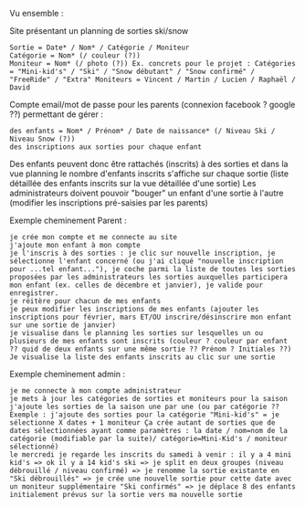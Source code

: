 Vu ensemble :


Site présentant un planning de sorties ski/snow

    Sortie = Date* / Nom* / Catégorie / Moniteur
    Catégorie = Nom* (/ couleur (?))
    Moniteur = Nom* (/ photo (?)) Ex. concrets pour le projet : Catégories = "Mini-kid's" / "Ski" / "Snow débutant" / "Snow confirmé" / "FreeRide" / "Extra" Moniteurs = Vincent / Martin / Lucien / Raphaël / David

Compte email/mot de passe pour les parents (connexion facebook ? google ??) permettant de gérer :

    des enfants = Nom* / Prénom* / Date de naissance* (/ Niveau Ski / Niveau Snow (?))
    des inscriptions aux sorties pour chaque enfant

Des enfants peuvent donc être rattachés (inscrits) à des sorties et dans la vue planning le nombre d'enfants inscrits s'affiche sur chaque sortie (liste détaillée des enfants inscrits sur la vue détaillée d'une sortie) Les administrateurs doivent pouvoir "bouger" un enfant d'une sortie à l'autre (modifier les inscriptions pré-saisies par les parents)

Exemple cheminement Parent :

    je crée mon compte et me connecte au site
    j'ajoute mon enfant à mon compte
    je l'inscris à des sorties : je clic sur nouvelle inscription, je sélectionne l'enfant concerné (ou j'ai cliqué "nouvelle inscription pour ...tel enfant..."), je coche parmi la liste de toutes les sorties proposées par les administrateurs les sorties auxquelles participera mon enfant (ex. celles de décembre et janvier), je valide pour enregistrer.
    je réitère pour chacun de mes enfants
    je peux modifier les inscriptions de mes enfants (ajouter les inscriptions pour février, mars ET/OU inscrire/désinscrire mon enfant sur une sortie de janvier)
    je visualise dans le planning les sorties sur lesquelles un ou plusieurs de mes enfants sont inscrits (couleur ? couleur par enfant ?? quid de deux enfants sur une même sortie ?? Prénom ? Initiales ??)
    Je visualise la liste des enfants inscrits au clic sur une sortie

Exemple cheminement admin :

    je me connecte à mon compte administrateur
    je mets à jour les catégories de sorties et moniteurs pour la saison
    j'ajoute les sorties de la saison une par une (ou par catégorie ?? Exemple : j'ajoute des sorties pour la catégorie "Mini-kid's" = je sélectionne X dates + 1 moniteur Ça crée autant de sorties que de dates sélectionnées ayant comme paramètres : la date / nom=nom de la catégorie (modifiable par la suite)/ catégorie=Mini-Kid's / moniteur sélectionné)
    le mercredi je regarde les inscrits du samedi à venir : il y a 4 mini kid's => ok il y a 14 kid's ski => je split en deux groupes (niveau débrouillé / niveau confirmé) => je renomme la sortie existante en "Ski débrouillés" => je crée une nouvelle sortie pour cette date avec un moniteur supplémentaire "Ski confirmés" => je déplace 8 des enfants initialement prévus sur la sortie vers ma nouvelle sortie

